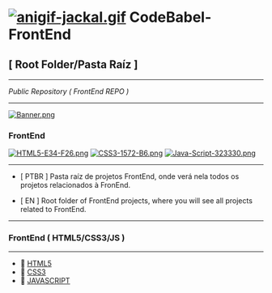# [![anigif-jackal.gif](https://i.postimg.cc/tCsz4L7n/anigif-jackal.gif)](https://postimg.cc/SJp9Z16m) CodeBabel-FrontEnd

## [ Root Folder/Pasta Raíz ]
___
*Public Repository ( FrontEnd REPO )*
___
[![Banner.png](https://i.postimg.cc/d35m7GZq/Banner.png)](https://postimg.cc/q6CCShGY)

### FrontEnd
[![HTML5-E34-F26.png](https://i.postimg.cc/tR6dvwZB/HTML5-E34-F26.png)](https://postimg.cc/w36s7WkN)
[![CSS3-1572-B6.png](https://i.postimg.cc/BbfFGZLM/CSS3-1572-B6.png)](https://postimg.cc/5YpyBVmC)
[![Java-Script-323330.png](https://i.postimg.cc/VsXMWtpT/Java-Script-323330.png)](https://postimg.cc/CdLzFRFH)
___

* [ PTBR ] Pasta raíz de projetos FrontEnd, onde verá nela todos os projetos relacionados à FronEnd.

* [ EN ] Root folder of FrontEnd projects, where you will see all projects related to FrontEnd.
___
### FrontEnd ( HTML5/CSS3/JS )
___
* 📁 [HTML5](https://prismjs.com/)
* 📁 [CSS3](https://prismjs.com/)
* 📁 [JAVASCRIPT](https://prismjs.com/)
